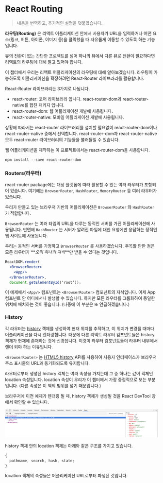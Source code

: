 # React Routing

> <Understanding The Fundamentals of Routing in React> 내용을 번역하고, 추가적인 설명을 덧붙였습니다.

**라우팅(Routing)** 은 리액트 어플리케이션 안에서 사용자가 URL을 입력하거나 어떤 요소(링크, 버튼, 아이콘, 이미지 등)을 클릭했을 때 자유롭게 이동할 수 있도록 하는 기능입니다.

뷰의 전환이 없는 간단한 프로젝트를 넘어 하나의 뷰에서 다른 뷰로 전환이 필요하다면 리액트의 라우팅에 대해 알고 있어야 합니다.

이 챕터에서 우리는 리액트 어플리케이션의 라우팅에 대해 알아보겠습니다. 라우팅이 가능하도록 어플리케이션을 확장하려면 React-Router 라이브러리를 활용합니다.

React-Router 라이브러리는 3가지로 나뉩니다.

- react-router: 코어 라이브러리 입니다. react-router-dom과 react-router-native를 합친 패키지 입니다.
- react-router-dom: 웹 어플리케이션 개발에 사용됩니다.
- react-router-native: 모바일 어플리케이션 개발에 사용됩니다.

상황에 따라서는 react-router 라이브러리를 설치할 필요없이 react-router-dom이나 react-router-native 중에서 선택합니다. react-router-dom과 react-router-native 모두 react-router 라이브러리의 기능들을 불러들일 수 있습니다.

웹 어플리케이션을 제작하는 이 프로젝트에서는 react-router-dom을 사용합니다.

```jsx
npm install --save react-router-dom
```

### Routers(라우터)

react-router package에는 대상 플랫폼에 따라 활용할 수 있는 여러 라우터가 포함되어 있습니다. 여기에는 `BrowserRouter`, `HashRouter`, `MemoryRouter` 등 여러 라우터가 있습니다.

우리가 만들고 있는 브라우저 기반의 어플리케이션은 `BrowserRouter` 와 `HashRouter` 가 적합합니다.

`BrowserRouter` 는 여러 타입의 URL을 다루는 동적인 서버를 가진 어플리케이션에 사용됩니다. 반면에 `HashRouter` 는 서버가 알려진 파일에 대한 요청에만 응답하는 정적인 웹 사이트에 사용됩니다.

우리는 동적인 서버를 가정하고 `BrowserRouter` 를 사용하겠습니다. 주목할 만한 점은 모든 라우터가 **_오직 하나의 자식_**만 받을 수 있다는 것입니다.

```jsx
ReactDOM.render(
  <BrowserRouter>
    <App/>
  </BrowserRouter>,
  document.getElementById(‘root’));
```

이 예제에서 `<App/>` 컴포넌트는 `<BrowserRouter>` 컴포넌트의 자식입니다. 이제 App 컴포넌트 안 어디에서나 발생할 수 있습니다. 하지만 모든 라우터를 그룹화하여 동일한 위치에 배치하는 것이 좋습니다. (나중에 이 부분은 또 언급하겠습니다.)

### History

각 라우터는 [history](https://github.com/ReactTraining/history) 객체를 생성하여 현재 위치를 추적하고, 이 위치가 변경될 때마다 어플리케이션을 다시 렌더링합니다. 때문에 다른 리액트 라우터 컴포넌트들은 history 객체가 현재에 존재하는 것에 신경씁니다. 이것이 라우터 컴포넌트들이 라우터 내부에서 렌더 되야 하는 이유입니다.

`<BrowserRouter>` 는 [HTML5 history](https://developer.mozilla.org/en-US/docs/Web/API/History_API) API를 사용하여 사용자 인터페이스가 브라우저 주소 표시줄의 URL과 동기화되도록 유지합니다.

라우터로부터 생성된 history 객체는 여러 속성을 가지는데 그 중 하나는 값이 객체인 location 속성입니다. location 속성이 우리가 이 챕터에서 가장 중점적으로 보는 부분입니다. (다른 속성은 이 책의 범위를 넘기 때문입니다.)

브라우저에 이전 예제가 렌더링 될 때, history 객체가 생성될 것을 React DevTool 창에서 확인할 수 있습니다.

![history](./React_image/history.png)

history 객체 안의 location 객체는 아래와 같은 구조를 가지고 있습니다.

```jsx
{
  pathname, search, hash, state;
}
```

location 객체의 속성들은 어플리케이션 URL로부터 파생된 것입니다.
